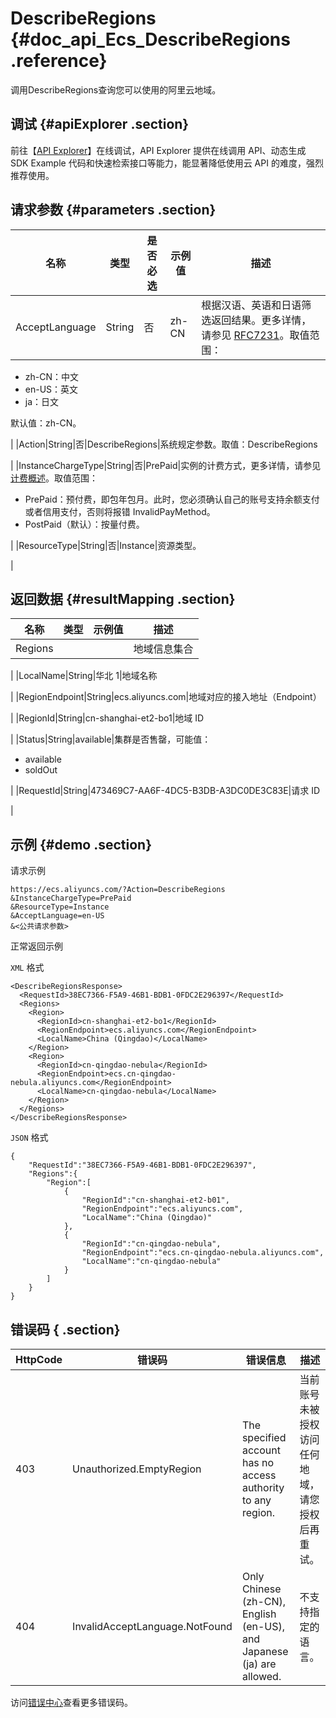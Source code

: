 # DescribeRegions {#doc_api_Ecs_DescribeRegions .reference}

调用DescribeRegions查询您可以使用的阿里云地域。

## 调试 {#apiExplorer .section}

前往【[API Explorer](https://api.aliyun.com/#product=Ecs&api=DescribeRegions)】在线调试，API Explorer 提供在线调用 API、动态生成 SDK Example 代码和快速检索接口等能力，能显著降低使用云 API 的难度，强烈推荐使用。

## 请求参数 {#parameters .section}

|名称|类型|是否必选|示例值|描述|
|--|--|----|---|--|
|AcceptLanguage|String|否|zh-CN|根据汉语、英语和日语筛选返回结果。更多详情，请参见 [RFC7231](https://tools.ietf.org/html/rfc7231)。取值范围：

 -   zh-CN：中文
-   en-US：英文
-   ja：日文

 默认值：zh-CN。

 |
|Action|String|否|DescribeRegions|系统规定参数。取值：DescribeRegions

 |
|InstanceChargeType|String|否|PrePaid|实例的计费方式，更多详情，请参见 [计费概述](~~25398~~)。取值范围：

 -   PrePaid：预付费，即包年包月。此时，您必须确认自己的账号支持余额支付或者信用支付，否则将报错 InvalidPayMethod。
-   PostPaid（默认）：按量付费。

 |
|ResourceType|String|否|Instance|资源类型。

 |

## 返回数据 {#resultMapping .section}

|名称|类型|示例值|描述|
|--|--|---|--|
|Regions| | |地域信息集合

 |
|LocalName|String|华北 1|地域名称

 |
|RegionEndpoint|String|ecs.aliyuncs.com|地域对应的接入地址（Endpoint）

 |
|RegionId|String|cn-shanghai-et2-bo1|地域 ID

 |
|Status|String|available|集群是否售罄，可能值：

 -   available
-   soldOut

 |
|RequestId|String|473469C7-AA6F-4DC5-B3DB-A3DC0DE3C83E|请求 ID

 |

## 示例 {#demo .section}

请求示例

``` {#request_demo}
https://ecs.aliyuncs.com/?Action=DescribeRegions
&InstanceChargeType=PrePaid
&ResourceType=Instance
&AcceptLanguage=en-US
&<公共请求参数>
```

正常返回示例

`XML` 格式

``` {#xml_return_success_demo}
<DescribeRegionsResponse>
  <RequestId>38EC7366-F5A9-46B1-BDB1-0FDC2E296397</RequestId>
  <Regions>
    <Region>
      <RegionId>cn-shanghai-et2-bo1</RegionId>
      <RegionEndpoint>ecs.aliyuncs.com</RegionEndpoint>
      <LocalName>China (Qingdao)</LocalName>
    </Region>
    <Region>
      <RegionId>cn-qingdao-nebula</RegionId>
      <RegionEndpoint>ecs.cn-qingdao-nebula.aliyuncs.com</RegionEndpoint>
      <LocalName>cn-qingdao-nebula</LocalName>
    </Region>
  </Regions>
</DescribeRegionsResponse>

```

`JSON` 格式

``` {#json_return_success_demo}
{
	"RequestId":"38EC7366-F5A9-46B1-BDB1-0FDC2E296397",
	"Regions":{
		"Region":[
			{
				"RegionId":"cn-shanghai-et2-b01",
				"RegionEndpoint":"ecs.aliyuncs.com",
				"LocalName":"China (Qingdao)"
			},
			{
				"RegionId":"cn-qingdao-nebula",
				"RegionEndpoint":"ecs.cn-qingdao-nebula.aliyuncs.com",
				"LocalName":"cn-qingdao-nebula"
			}
		]
	}
}
```

## 错误码 { .section}

|HttpCode|错误码|错误信息|描述|
|--------|---|----|--|
|403|Unauthorized.EmptyRegion|The specified account has no access authority to any region.|当前账号未被授权访问任何地域，请您授权后再重试。|
|404|InvalidAcceptLanguage.NotFound|Only Chinese \(zh-CN\), English \(en-US\), and Japanese \(ja\) are allowed.|不支持指定的语言。|

访问[错误中心](https://error-center.aliyun.com/status/product/Ecs)查看更多错误码。

